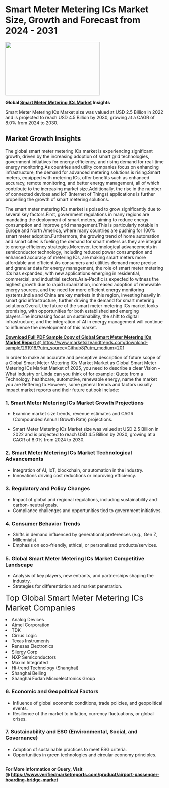 <H1>Smart Meter Metering ICs Market Size, Growth and Forecast from 2024 - 2031</H1><img class="aligncenter size-medium wp-image-584254" src="https://thirdeyenews.in/wp-content/uploads/2024/09/Global-Market-Research-300x168.jpeg" alt="" width="300" height="168" /><p><strong>Global&nbsp;<a href="https://www.marketsizeandtrends.com/download-sample/291918/?utm_source=Github8j?utm_medium=201">Smart Meter Metering ICs Market</a> Insights</strong></p><p>Smart Meter Metering ICs Market size was valued at USD 2.5 Billion in 2022 and is projected to reach USD 4.5 Billion by 2030, growing at a CAGR of 8.0% from 2024 to 2030.</p><p><h2>Market Growth Insights</h2> <p>The global smart meter metering ICs market is experiencing significant growth, driven by the increasing adoption of smart grid technologies, government initiatives for energy efficiency, and rising demand for real-time energy monitoring.As countries and utility companies focus on enhancing infrastructure, the demand for advanced metering solutions is rising.Smart meters, equipped with metering ICs, offer benefits such as enhanced accuracy, remote monitoring, and better energy management, all of which contribute to the increasing market size.Additionally, the rise in the number of connected devices and IoT (Internet of Things) applications is further propelling the growth of smart metering solutions.</p> <p><a href="#"></a></p> <p>The smart meter metering ICs market is poised to grow significantly due to several key factors.First, government regulations in many regions are mandating the deployment of smart meters, aiming to reduce energy consumption and improve grid management.This is particularly notable in Europe and North America, where many countries are pushing for 100% smart meter adoption.Furthermore, the growing trend of home automation and smart cities is fueling the demand for smart meters as they are integral to energy efficiency strategies.Moreover, technological advancements in semiconductor technology, including reduced power consumption and enhanced accuracy of metering ICs, are making smart meters more affordable and efficient.As consumers and utilities demand more precise and granular data for energy management, the role of smart meter metering ICs has expanded, with new applications emerging in residential, commercial, and industrial sectors.Asia-Pacific is expected to witness the highest growth due to rapid urbanization, increased adoption of renewable energy sources, and the need for more efficient energy monitoring systems.India and China are key markets in this region, investing heavily in smart grid infrastructure, further driving the demand for smart metering solutions.Overall, the future of the smart meter metering ICs market looks promising, with opportunities for both established and emerging players.The increasing focus on sustainability, the shift to digital infrastructure, and the integration of AI in energy management will continue to influence the development of this market.</p> <p><a href="#"></p><p><span class=""><strong>Download Full PDF Sample Copy of Global Smart Meter Metering ICs Market Report</strong> @ <a href="https://www.marketsizeandtrends.com/download-sample/291918/?utm_source=Github8j?utm_medium=201" target="_blank">https://www.marketsizeandtrends.com/download-sample/291918/?utm_source=Github8j?utm_medium=201</a></span></p><p>In order to make an accurate and perceptive description of future scope of a Global&nbsp;Smart Meter Metering ICs Market Market as Global&nbsp;Smart Meter Metering ICs Market Market of 2025, you need to describe a clear Vision &ndash; What Industry or Linda can you think of for example: Quote from a Technology, healthcare, automotive, renewable energy, name the market you are Reffering to.However, some general trends and factors usually impact market reports and their future outlook include:</p><h3>1.&nbsp;<strong>Smart Meter Metering ICs Market Growth Projections</strong></h3><ul><li>Examine market size trends, revenue estimates and CAGR (Compounded Annual Growth Rate) projections.</li><li><p>Smart Meter Metering ICs Market size was valued at USD 2.5 Billion in 2022 and is projected to reach USD 4.5 Billion by 2030, growing at a CAGR of 8.0% from 2024 to 2030.</p></li></ul><h3>2.&nbsp;<strong>Smart Meter Metering ICs Market Technological Advancements</strong></h3><ul><li>Integration of AI, IoT, blockchain, or automation in the industry.</li><li>Innovations driving cost reductions or improving efficiency.</li></ul><h3>3.&nbsp;<strong>Regulatory and Policy Changes</strong></h3><ul><li>Impact of global and regional regulations, including sustainability and carbon-neutral goals.</li><li>Compliance challenges and opportunities tied to government initiatives.</li></ul><h3>4.&nbsp;<strong>Consumer Behavior Trends</strong></h3><ul><li>Shifts in demand influenced by generational preferences (e.g., Gen Z, Millennials).</li><li>Emphasis on eco-friendly, ethical, or personalized products/services.</li></ul><h3>5.&nbsp;<strong>Global Smart Meter Metering ICs Market Competitive Landscape</strong></h3><ul><li>Analysis of key players, new entrants, and partnerships shaping the industry.</li><li>Strategies for differentiation and market penetration.</li></ul><p data-pm-slice="1 1 []"><span style="color: inherit; font-family: inherit; font-size: 25px;">Top Global Smart Meter Metering ICs Market Companies</span></p><div class="" data-test-id=""><p><li>Analog Devices</li><li> Atmel Corporation</li><li> TDK</li><li> Cirrus Logic</li><li> Texas Instruments</li><li> Renesas Electronics</li><li> Silergy Corp</li><li> NXP Semiconductors</li><li> Maxim Integrated</li><li> Hi-trend Technology (Shanghai)</li><li> Shanghai Belling</li><li> Shanghai Fudan Microelectronics Group</li></p></div><h3>6.&nbsp;<strong>Economic and Geopolitical Factors</strong></h3><ul><li>Influence of global economic conditions, trade policies, and geopolitical events.</li><li>Resilience of the market to inflation, currency fluctuations, or global crises.</li></ul><h3>7.&nbsp;<strong>Sustainability and ESG (Environmental, Social, and Governance)</strong></h3><ul><li>Adoption of sustainable practices to meet ESG criteria.</li><li>Opportunities in green technologies and circular economy principles.</li></ul><h2><strong style="font-size: 14px;">For More Information or Query, Visit @&nbsp;</strong><a style="background-color: #ffffff; font-size: 14px;" href="https://www.marketsizeandtrends.com/report/smart-meter-metering-ics-market/" target="_blank">https://www.verifiedmarketreports.com/product/airport-passenger-boarding-bridge-market</a></h2>